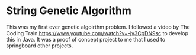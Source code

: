 # String Genetic Algorithm
This was my first ever genetic algoirthm problem. I followed a video by The Coding Train
https://www.youtube.com/watch?v=-jv3CgDN9sc to develop this in Java. It was a proof of
concept project to me that I used to springboard other projects.